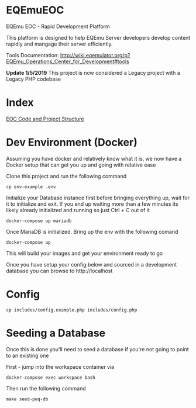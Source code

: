 # EQEmuEOC

EQEmu EOC - Rapid Development Platform

This platform is designed to help EQEmu Server developers develop content rapidly and mangage their server efficiently.

Tools Documentation: http://wiki.eqemulator.org/p?EQEmu_Operations_Center_for_Development#tools

**Update 1/5/2019** This project is now considered a Legacy project with a Legacy PHP codebase

# Index
[EOC Code and Project Structure](https://github.com/Akkadius/EQEmuEOC/wiki/EOC-Code-and-Project-Structure)

# Dev Environment (Docker)

Assuming you have docker and relatively know what it is, we now have a Docker setup that can get you up and going with relative ease

Clone this project and run the following command

```
cp env-example .env
```

Initialize your Database instance first before bringing everything up, wait for it to initialize and exit. If you end up waiting more than a few minutes its likely already initialized and running so just Ctrl + C out of it

``` 
docker-compose up mariadb
```

Once MariaDB is initialized. Bring up the env with the following comand

```
docker-compose up
``` 

This will build your images and get your environment ready to go

Once you have setup your config below and sourced in a development database you can browse to http://localhost

# Config

```
cp includes/config.example.php includes/config.php
```

# Seeding a Database

Once this is done you'll need to seed a database if you're not going to point to an existing one

First - jump into the workspace container via

```
docker-compose exec workspace bash
```

Then run the following command

``` 
make seed-peq-db
```
